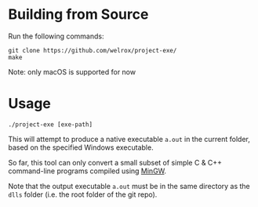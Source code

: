 # Building from Source
Run the following commands:
```
git clone https://github.com/welrox/project-exe/
make
```

Note: only macOS is supported for now
# Usage
```
./project-exe [exe-path]
```

This will attempt to produce a native executable `a.out` in the current folder, based on the specified Windows executable.

So far, this tool can only convert a small subset of simple C & C++ command-line programs compiled using [MinGW](https://www.mingw-w64.org/).

Note that the output executable `a.out` must be in the same directory as the `dlls` folder (i.e. the root folder of the git repo).
